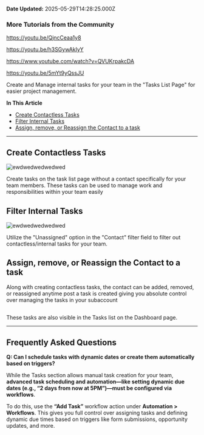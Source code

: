 **Date Updated:** 2025-05-29T14:28:25.000Z

### More Tutorials from the Community

<https://youtu.be/QjncCeaa1y8>

<https://youtu.be/h3SGywAkIyY>

[](https://www.youtube.com/watch?v=nHxqwdWr5Ts)<https://www.youtube.com/watch?v=QVUKrpakcDA>

<https://youtu.be/5mYt9yQssJU>

  
Create and Manage internal tasks for your team in the "Tasks List Page" for easier project management.

  
**In This Article**

* [Create Contactless Tasks](#Create-Contactless-Tasks)
* [Filter Internal Tasks](#Filtering-Internal-Tasks)
* [Assign, remove, or Reassign the Contact to a task](#Assign,-remove,-or-Reassign-the-Contact-to-a-task)

---

## Create Contactless Tasks

![ewdwedwedwedwed](https://s3.amazonaws.com/cdn.freshdesk.com/data/helpdesk/attachments/production/155017999879/original/tasteVukbuygzDXJiAv8pY4ysWes8CqSbA.png?1705512168)

Create tasks on the task list page without a contact specifically for your team members. These tasks can be used to manage work and responsibilities within your team easily

  
## Filter Internal Tasks

![ewdwedwedwedwed](https://s3.amazonaws.com/cdn.freshdesk.com/data/helpdesk/attachments/production/155017999902/original/l0cBkFjZyg-DLxPiwH71az2ISUUzZxalvQ.png?1705512178)

Utilize the "Unassigned" option in the "Contact" filter field to filter out contactless/internal tasks for your team.

  
## Assign, remove, or Reassign the Contact to a task

Along with creating contactless tasks, the contact can be added, removed, or reassigned anytime post a task is created giving you absolute control over managing the tasks in your subaccount 

  
## 

These tasks are also visible in the Tasks list on the Dashboard page.

  
---

## **Frequently Asked Questions**

  
**Q: Can I schedule tasks with dynamic dates or create them automatically based on triggers?**

While the Tasks section allows manual task creation for your team, **advanced task scheduling and automation—like setting dynamic due dates (e.g., “2 days from now at 5PM”)—must be configured via workflows**.

To do this, use the **“Add Task”** workflow action under **Automation > Workflows**. This gives you full control over assigning tasks and defining dynamic due times based on triggers like form submissions, opportunity updates, and more.